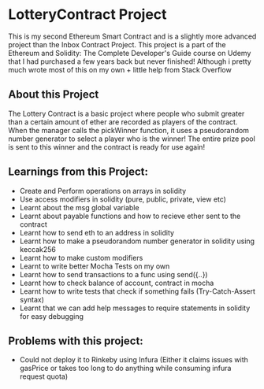 # LotteryContract Project

This is my second Ethereum Smart Contract and is a slightly more advanced project than the Inbox Contract Project. This project is a part of the Ethereum and Solidity: The Complete Developer's Guide course on Udemy that I had purchased a few years back but never finished! Although i pretty much wrote most of this on my own + little help from Stack Overflow

## About this Project
The Lottery Contract is a basic project where people who submit greater than a certain amount of ether are recorded as players of the contract. When the manager calls the pickWinner function, it uses a pseudorandom number generator to select a player who is the winner! The entire prize pool is sent to this winner and the contract is ready for use again!

## Learnings from this Project:
- Create and Perform operations on arrays in solidity
- Use access modifiers in solidity (pure, public, private, view etc)
- Learnt about the msg global variable
- Learnt about payable functions and how to recieve ether sent to the contract
- Learnt how to send eth to an address in solidity
- Learnt how to make a pseudorandom number generator in solidity using keccak256
- Learnt how to make custom modifiers
- Learnt to write better Mocha Tests on my own
- Learnt how to send transactions to a func using send({..})
- Learnt how to check balance of account, contract in mocha
- Learnt how to write tests that check if something fails (Try-Catch-Assert syntax)
- Learnt that we can add help messages to require statements in solidity for easy debugging


## Problems with this project:
- Could not deploy it to Rinkeby using Infura (Either it claims issues with gasPrice or takes too long to do anything while consuming infura request quota)